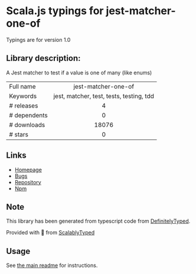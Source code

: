 
# Scala.js typings for jest-matcher-one-of

Typings are for version 1.0

## Library description:
A Jest matcher to test if a value is one of many (like enums)

|                    |                 |
| ------------------ | :-------------: |
| Full name          | jest-matcher-one-of |
| Keywords           | jest, matcher, test, tests, testing, tdd |
| # releases         | 4 |
| # dependents       | 0 |
| # downloads        | 18076 |
| # stars            | 0 |

## Links
- [Homepage](https://github.com/d4nyll/jest-matcher-one-of#readme)
- [Bugs](https://github.com/d4nyll/jest-matcher-one-of/issues)
- [Repository](https://github.com/d4nyll/jest-matcher-one-of)
- [Npm](https://www.npmjs.com/package/jest-matcher-one-of)
    


## Note
This library has been generated from typescript code from [DefinitelyTyped](https://definitelytyped.org).

Provided with :purple_heart: from [ScalablyTyped](https://github.com/oyvindberg/ScalablyTyped)

## Usage
See [the main readme](../../readme.md) for instructions.


